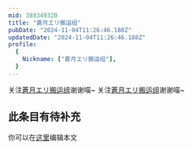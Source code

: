 ```yaml
---
mid: 389349320
title: "蒼月エリ搬运组"
pubDate: "2024-11-04T11:26:46.188Z"
updatedDate: "2024-11-04T11:26:46.188Z"
profile:
  {
    Nickname: ["蒼月エリ搬运组"],
  }
---
```


关注[蒼月エリ搬运组](https://space.bilibili.com/389349320)谢谢喵~ 关注[蒼月エリ搬运组](https://space.bilibili.com/389349320)谢谢喵~

## 此条目有待补充
你可以在[这里](https://github.com/Yuhanawa/VTuber.ICU-Content/edit/master/v/蒼月エリ搬运组/index.md)编辑本文
